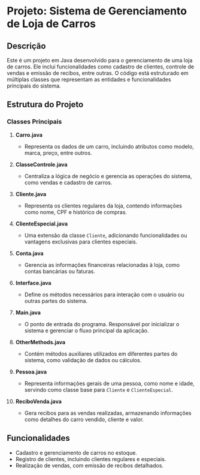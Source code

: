 # Projeto: Sistema de Gerenciamento de Loja de Carros

## Descrição
Este é um projeto em Java desenvolvido para o gerenciamento de uma loja de carros. Ele inclui funcionalidades como cadastro de clientes, controle de vendas e emissão de recibos, entre outras. O código está estruturado em múltiplas classes que representam as entidades e funcionalidades principais do sistema.

## Estrutura do Projeto

### Classes Principais

1. **Carro.java**
   - Representa os dados de um carro, incluindo atributos como modelo, marca, preço, entre outros.

2. **ClasseControle.java**
   - Centraliza a lógica de negócio e gerencia as operações do sistema, como vendas e cadastro de carros.

3. **Cliente.java**
   - Representa os clientes regulares da loja, contendo informações como nome, CPF e histórico de compras.

4. **ClienteEspecial.java**
   - Uma extensão da classe `Cliente`, adicionando funcionalidades ou vantagens exclusivas para clientes especiais.

5. **Conta.java**
   - Gerencia as informações financeiras relacionadas à loja, como contas bancárias ou faturas.

6. **Interface.java**
   - Define os métodos necessários para interação com o usuário ou outras partes do sistema.

7. **Main.java**
   - O ponto de entrada do programa. Responsável por inicializar o sistema e gerenciar o fluxo principal da aplicação.

8. **OtherMethods.java**
   - Contém métodos auxiliares utilizados em diferentes partes do sistema, como validação de dados ou cálculos.

9. **Pessoa.java**
   - Representa informações gerais de uma pessoa, como nome e idade, servindo como classe base para `Cliente` e `ClienteEspecial`.

10. **ReciboVenda.java**
    - Gera recibos para as vendas realizadas, armazenando informações como detalhes do carro vendido, cliente e valor.

## Funcionalidades
- Cadastro e gerenciamento de carros no estoque.
- Registro de clientes, incluindo clientes regulares e especiais.
- Realização de vendas, com emissão de recibos detalhados.
